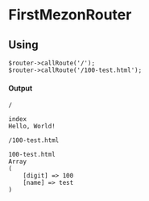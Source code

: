 # FirstMezonRouter

## Using

```
$router->callRoute('/');
$router->callRoute('/100-test.html');
```

#### Output

`/`
```
index
Hello, World!
```

`/100-test.html`
```
100-test.html
Array
(
    [digit] => 100
    [name] => test
)
```

